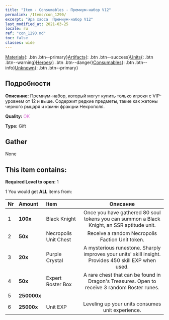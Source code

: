 ```yaml
---
title: "Item - Consumables - Премиум-набор V12"
permalink: /Items/con_1290/
excerpt: "Эра хаоса  Премиум-набор V12"
last_modified_at: 2021-03-25
locale: ru
ref: "con_1290.md"
toc: false
classes: wide
---
```

 [Materials](/ru/Items/){: .btn .btn--primary}[Artifacts](/ru/Items/Artifacts/){: .btn .btn--success}[Units](/ru/Items/Units/){: .btn .btn--warning}[Heroes](/ru/Items/Heroes/){: .btn .btn--danger}[Consumables](/ru/Items/Consumables/){: .btn .btn--info}[Unknown](/ru/Items/Unknown/){: .btn .btn--primary}

## Подробности
 **Описание:** Премиум-набор, который могут купить только игроки с VIP-уровнем от 12 и выше. Содержит редкие предметы, такие как жетоны черного рыцаря и камни фракции Некрополя.

 **Quality:** <span style="color: #DA70D6">OK</span>

 **Type:** Gift

## Gather

  None

## This item contains:

 **Required Level to open:** 1

 1 You would get **ALL** items  from:

  | Nr | Amount |     Item    | Описание |
  |:---|:-------|:------------|:-----------:|
  | 1 |  **100x** | Black Knight | Once you have gathered 80 soul tokens you can summon a Black Knight, an SSR aptitude unit.  | 
  | 2 |  **50x** | Necropolis Unit Chest | Receive a random Necropolis Faction Unit token.  | 
  | 3 |  **20x** | Purple Crystal | A mysterious runestone. Sharply improves your units' skill insight. Provides 450 skill EXP when used.  | 
  | 4 |  **50x** | Expert Roster Box | A rare chest that can be found in Dragon's Treasures. Open to receive 3 random Roster runes.  | 
  | 5 |  **250000x** | <i class="fas fa-coins"/> |  | 
  | 6 |  **25000x** | Unit EXP | Leveling up your units consumes unit experience.  | 
